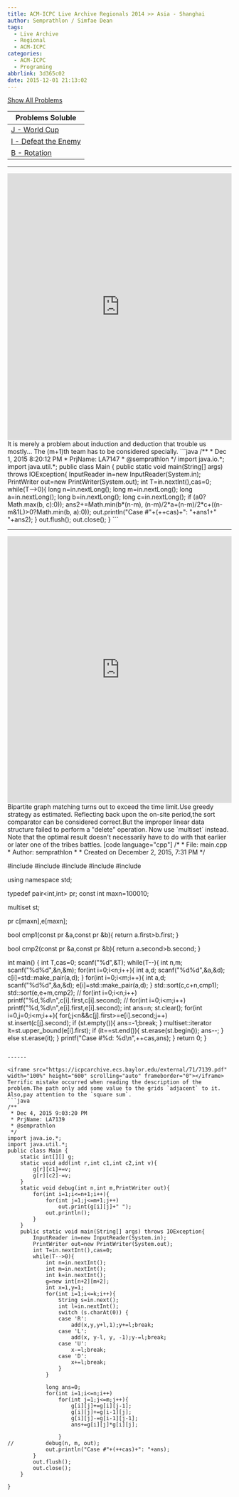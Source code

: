 ```yaml
---
title: ACM-ICPC Live Archive Regionals 2014 >> Asia - Shanghai
author: Semprathlon / Simfae Dean
tags:
  - Live Archive
  - Regional
  - ACM-ICPC
categories:
  - ACM-ICPC
  - Programing
abbrlink: 3d365c02
date: 2015-12-01 21:13:02
---
```

[Show All Problems](https://icpcarchive.ecs.baylor.edu/index.php?option=com_onlinejudge&Itemid=8&category=648)

|Problems Soluble|
|---|
|[J - World Cup](https://icpcarchive.ecs.baylor.edu/index.php?option=com_onlinejudge&Itemid=8&category=648&page=show_problem&problem=5159)|
|[I - Defeat the Enemy](https://icpcarchive.ecs.baylor.edu/index.php?option=com_onlinejudge&Itemid=8&category=648&page=show_problem&problem=5158)|
|[B - Rotation](https://icpcarchive.ecs.baylor.edu/index.php?option=com_onlinejudge&Itemid=8&category=648&page=show_problem&problem=5151)|

<!--more-->

------

<iframe src="https://icpcarchive.ecs.baylor.edu/external/71/7147.pdf" width="100%" height="600" scrolling="auto" frameborder="0"></iframe>
It is merely a problem about induction and deduction that trouble us mostly...  
The (m+1)th team has to be considered specially.
```java
/**
 * Dec 1, 2015 8:20:12 PM
 * PrjName: LA7147
 * @semprathlon
 */
import java.io.*;
import java.util.*;
public class Main {
	public static void main(String[] args) throws IOException{
		InputReader in=new InputReader(System.in);
		PrintWriter out=new PrintWriter(System.out);
		int T=in.nextInt(),cas=0;
		while(T-->0){
			long n=in.nextLong();
			long m=in.nextLong();
			long a=in.nextLong();
			long b=in.nextLong();
			long c=in.nextLong();
			if (a<c){
				a^=c;c^=a;a^=c;
			}
			long ans1=Math.max(a, b)*(n-m-1);
			long ans2=Math.min(c, b)*(m-1);
			ans1+=Math.max(b*m, m/2*a+m/2*c+((m&1L)>0?Math.max(b, c):0));
			ans2+=Math.min(b*(n-m), (n-m)/2*a+(n-m)/2*c+((n-m&1L)>0?Math.min(b, a):0));
			out.println("Case #"+(++cas)+": "+ans1+" "+ans2);
		}
		out.flush();
		out.close();
	}
```

------

<iframe src="https://icpcarchive.ecs.baylor.edu/external/71/7146.pdf" width="100%" height="600" scrolling="auto" frameborder="0"></iframe>
Bipartite graph matching turns out to exceed the time limit.Use greedy strategy as estimated.
Reflecting back upon the on-site period,the sort comparator can be considered correct.But the improper linear data structure failed to perform a "delete" operation.
Now use `multiset` instead.
Note that the optimal result doesn't necessarily have to do with that earlier or later one of the tribes battles.
[code language="cpp"]
/* 
 * File:   main.cpp
 * Author: semprathlon
 *
 * Created on December 2, 2015, 7:31 PM
 */

#include <cstdio>
#include <cstdlib>
#include <iostream>
#include <algorithm>
#include <set>

using namespace std;

typedef pair<int,int> pr;
const int maxn=100010;

multiset<int> st;

pr c[maxn],e[maxn];

bool cmp1(const pr &a,const pr &b){
    return a.first>b.first;
}

bool cmp2(const pr &a,const pr &b){
    return a.second>b.second;
}

int main() {
    int T,cas=0;
    scanf("%d",&T);
    while(T--){
        int n,m;
        scanf("%d%d",&n,&m);
        for(int i=0;i<n;i++){
            int a,d;
            scanf("%d%d",&a,&d);
            c[i]=std::make_pair(a,d);
        }
        for(int i=0;i<m;i++){
            int a,d;
            scanf("%d%d",&a,&d);
            e[i]=std::make_pair(a,d);
        }
        std::sort(c,c+n,cmp1);
        std::sort(e,e+m,cmp2);
//        for(int i=0;i<n;i++) printf("%d,%d\n",c[i].first,c[i].second);
//        for(int i=0;i<m;i++) printf("%d,%d\n",e[i].first,e[i].second);
        int ans=n;
        st.clear();
        for(int i=0,j=0;i<m;i++){
            for(;j<n&&c[j].first>=e[i].second;j++)
                st.insert(c[j].second);
            if (st.empty()){
                ans=-1;break;
            }
            multiset<int>::iterator it=st.upper_bound(e[i].first);
            if (it==st.end()){
                st.erase(st.begin());
                ans--;
            }
            else
                st.erase(it);
        }
        printf("Case #%d: %d\n",++cas,ans);
    }
    return 0;
}

```

------

<iframe src="https://icpcarchive.ecs.baylor.edu/external/71/7139.pdf" width="100%" height="600" scrolling="auto" frameborder="0"></iframe>
Terrific mistake occurred when reading the description of the problem.The path only add some value to the grids `adjacent` to it.
Also,pay attention to the `square sum`.
```java
/**
 * Dec 4, 2015 9:03:20 PM
 * PrjName: LA7139
 * @semprathlon
 */
import java.io.*;
import java.util.*;
public class Main {
	static int[][] g;
	static void add(int r,int c1,int c2,int v){
		g[r][c1]+=v;
		g[r][c2]-=v;
	}
	static void debug(int n,int m,PrintWriter out){
		for(int i=1;i<=n+1;i++){
			for(int j=1;j<=m+1;j++)
				out.print(g[i][j]+" ");
			out.println();
		}
	}
	public static void main(String[] args) throws IOException{
		InputReader in=new InputReader(System.in);
		PrintWriter out=new PrintWriter(System.out);
		int T=in.nextInt(),cas=0;
		while(T-->0){
			int n=in.nextInt();
			int m=in.nextInt();
			int k=in.nextInt();
			g=new int[n+2][m+2];
			int x=1,y=1; 
			for(int i=1;i<=k;i++){
				String s=in.next();
				int l=in.nextInt();
				switch (s.charAt(0)) {
				case 'R':
					add(x,y,y+l,1);y+=l;break;
				case 'L':
					add(x, y-l, y, -1);y-=l;break;
				case 'U':
					x-=l;break;
				case 'D':
					x+=l;break;
				}
			}

			long ans=0;
			for(int i=1;i<=n;i++)
				for(int j=1;j<=m;j++){
					g[i][j]+=g[i][j-1];
					g[i][j]+=g[i-1][j];
					g[i][j]-=g[i-1][j-1];
					ans+=g[i][j]*g[i][j];
					
				}
//			debug(n, m, out);
			out.println("Case #"+(++cas)+": "+ans);
		}
		out.flush();
		out.close();
	}

}
```